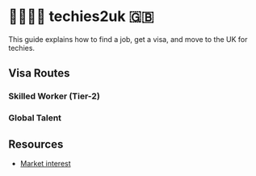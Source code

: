 # 👩‍💻👨‍💻 techies2uk 🇬🇧
This guide explains how to find a job, get a visa, and move to the UK for techies.

## Visa Routes
### Skilled Worker (Tier-2)
### Global Talent

## Resources
- [Market interest](https://x.com/AndrewRedUK/status/1792873791573410238)
